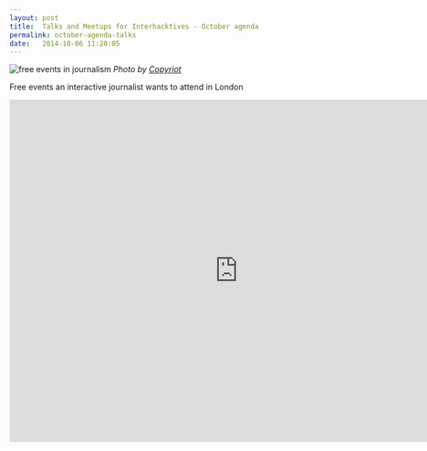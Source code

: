 ```yaml
---
layout: post
title:  Talks and Meetups for Interhacktives - October agenda
permalink: october-agenda-talks
date:   2014-10-06 11:20:05
---
```

![free events in journalism](https://c1.staticflickr.com/9/8023/7155922307_b5fa835d48_b.jpg) 
_Photo by [Copyriot](https://www.flickr.com/photos/copyriot/)_

Free events an interactive journalist wants to attend in London

<iframe src="https://www.google.com/calendar/embed?showTitle=0&amp;showNav=0&amp;showTz=0&amp;height=600&amp;wkst=2&amp;bgcolor=%23FFFFFF&amp;src=18e3kddq2kkqjloql39175pjeo%40group.calendar.google.com&amp;color=%23AB8B00&amp;ctz=Europe%2FLondon" style=" border-width:0 " width="800" height="600" frameborder="0" scrolling="no"></iframe>